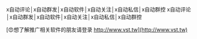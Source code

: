 x自动评论│x自动群发│x自动软件│x自动关注│x自动私信│x自动群控
x自动评论│x自动群发│x自动软件│x自动关注│x自动私信│x自动群控

[😍想了解推广相关软件的朋友请登录 http://www.vst.tw](http://www.vst.tw)



